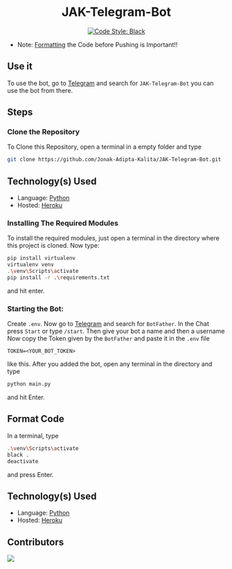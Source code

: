 <div align='center'>

# JAK-Telegram-Bot
[![Code Style: Black](https://img.shields.io/badge/Code%20Style-Black-000000.svg?style=for-the-badge)](https://github.com/psf/black)

</div>

- 	Note: [Formatting](#format-code) the Code before Pushing is Important!!

## Use it
To use the bot, go to [Telegram](https://web.telegram.org/) and search for `JAK-Telegram-Bot`
you can use the bot from there.

## Steps

### Clone the Repository
To Clone this Repository, open a terminal in a empty folder and type 
```bash
git clone https://github.com/Jonak-Adipta-Kalita/JAK-Telegram-Bot.git
```

## Technology(s) Used

-   Language: [Python](https://python.org/)
-   Hosted: [Heroku](https://heroku.com/)

### Installing The Required Modules
To install the required modules, just open a terminal in the directory where this project is cloned. Now type: 
```bash
pip install virtualenv
virtualenv venv
.\venv\Scripts\activate
pip install -r .\requirements.txt
```
and hit enter.

### Starting the Bot:
Create `.env`. Now go to [Telegram](https://web.telegram.org/) and search for `BotFather`. 
In the Chat press `Start` or type `/start`. Then give your bot a name and then a username
Now copy the Token given by the `BotFather` and paste it in the `.env` file 
```env
TOKEN=<YOUR_BOT_TOKEN>
```
like this. After you added the bot, open any terminal in the directory and type 
```bash
python main.py
```
and hit Enter.

## Format Code
In a terminal, type
```bash
.\venv\Scripts\activate
black .
deactivate
```
and press Enter.

## Technology(s) Used

-   Language: [Python](https://python.org/)
-   Hosted: [Heroku](https://heroku.com/)

## Contributors
<a href = "https://github.com/Jonak-Adipta-Kalita/JAK-Telegram-Bot/graphs/contributors">
	<img src = "https://contrib.rocks/image?repo=Jonak-Adipta-Kalita/JAK-Telegram-Bot"/>
</a
